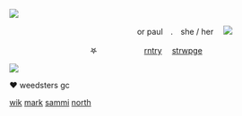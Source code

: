 ![](https://files.catbox.moe/2dy8cn.png)

　　　　　　　　　　　　　　　　 or paul　.　she / her　  ![](https://gifs.crd.co/assets/images/gallery25/ec0b2ee7.png?v=ef433a6f)

　　    　　　　　　　　𖤐　　　　　　[rntry](https://rentry.co/paul)     　[strwpge](https://wein.straw.page/)
              
 ![](https://i.postimg.cc/prGzr7PX/space.png)
                   
♥ weedsters gc

[wik](https://github.com/CLOWNPlERCE)
[mark](https://github.com/SP0KEISHERE)
[sammi](https://github.com/prideduo)
[north](https://rentry.co/Ztormbringercookie)
